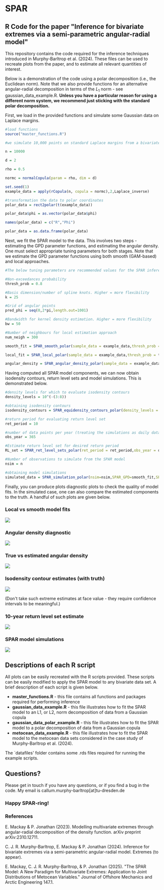 # SPAR
## R Code for the paper "Inference for bivariate extremes via a semi-parametric angular-radial model"

This repository contains the code required for the inference techniques introduced in Murphy-Barltrop et al. (2024). These files can be used to recreate plots from the paper, and to estimate all relevant quantities of interest. 

Below is a demonstration of the code using a polar decomposition (i.e., the Euclidean norm). Note that we also provide functions for an alternative angular-radial decomposition in terms of the $L_1$ norm - see gaussian_data_example.R. **Unless you have a particular reason for using a different norm system, we recommend just sticking with the standard polar decomposition.**  

First, we load in the provided functions and simulate some Gaussian data on Laplace margins.

```r
#load functions
source("master_functions.R")

#we simulate 10,000 points on standard Laplace margins from a bivariate Gaussian copula with correlation coefficient 0.5

n = 10000

d = 2

rho = 0.5

normc = normalCopula(param = rho, dim = d)

set.seed(1)
example_data = apply(rCopula(n, copula = normc),2,Laplace_inverse)

#transformation the data to polar coordinates
polar_data = rect2polar(t(example_data))

polar_data$phi = as.vector(polar_data$phi)

names(polar_data) = c("R","Phi")

polar_data = as.data.frame(polar_data)
```

Next, we fit the SPAR model to the data. This involves two steps - estimating the GPD parameter functions, and estimating the angular density. One must select appropriate tuning parameters for both stages. Note that we estimate the GPD parameter functions using both smooth (GAM-based) and local approaches. 

```r
#The below tuning parameters are recommended values for the SPAR inference. They can be adjusted to alter model fits

#Non-exceedances probability
thresh_prob = 0.8

#Basis dimension/number of spline knots. Higher = more flexibility
k = 25

#Grid of angular points
pred_phi = seq(0,2*pi,length.out=1001)

#Bandwidth for kernel density estimation. Higher = more flexibility
bw = 50

#Number of neighbours for local estimation approach
num_neigh = 300

smooth_fit = SPAR_smooth_polar(sample_data = example_data,thresh_prob = thresh_prob,k=k,pred_phi = pred_phi)

local_fit = SPAR_local_polar(sample_data = example_data,thresh_prob = thresh_prob,pred_phi = pred_phi,num_neigh = num_neigh)

angular_density = SPAR_angular_density_polar(sample_data = example_data,pred_phi = pred_phi,bw = bw)
```

Having computed all SPAR model components, we can now obtain isodensity contours, return level sets and model simulations. This is demonstrated below. 

```r
#density levels for which to evaluate isodensity contours
density_levels = 10^(-(3:8))  

#obtaining isodensity contours
isodensity_contours = SPAR_equidensity_contours_polar(density_levels = density_levels,SPAR_GPD=smooth_fit,SPAR_ang=angular_density)

#return period for evaluating return level set
ret_period = 10 

#number of data points per year (treating the simulations as daily data)
obs_year = 365

#Estimate return level set for desired return period
RL_set = SPAR_ret_level_sets_polar(ret_period = ret_period,obs_year = obs_year,SPAR_GPD=smooth_fit)

#Number of observations to simulate from the SPAR model
nsim = n

#obtaining model simulations
simulated_data = SPAR_simulation_polar(nsim=nsim,SPAR_GPD=smooth_fit,SPAR_ang=angular_density)
```

Finally, you can produce plots diagnostic plots to check the quality of model fits. In the simulated case, one can also compare the estimated components to the truth. A handful of such plots are given below.

### Local vs smooth model fits 

<img src="plots/gaussian_local_smooth_polar.png" style="max-width: 100%; height: auto;">

### Angular density diagnostic

<img src="plots/gaussian_ang_dens_diag_polar.png" style="max-width: 50%; height: auto;">

### True vs estimated angular density

<img src="plots/gaussian_ang_dens_polar.png" style="max-width: 50%; height: auto;">

### Isodensity contour estimates (with truth)

<img src="plots/gaussian_isodensity_contours_polar.png" style="max-width: 50%; height: auto;">

(Don't take such extreme estimates at face value - they require confidence intervals to be meaningful.)

### 10-year return level set estimate

<img src="plots/gaussian_rl_set_polar.png" style="max-width: 50%; height: auto;">

### SPAR model simulations

<img src="plots/gaussian_simulated_data_polar.png" style="max-width: 50%; height: auto;">

## Descriptions of each R script

All plots can be easily recreated with the R scripts provided. These scripts can be easily modified to apply the SPAR model to any bivariate data set. A brief description of each script is given below. 

* **master_functions.R** - this file contains all functions and packages required for performing inference
* **gaussian_data_example.R** - this file illustrates how to fit the SPAR model to an L1, or L2, norm decomposition of data from a Gaussian copula
* **gaussian_data_polar_example.R** - this file illustrates how to fit the SPAR model to a polar decomposition of data from a Gaussian copula
* **metocean_data_example.R** - this file illustrates how to fit the SPAR model to the metocean data sets considered in the case study of Murphy-Barltrop et al. (2024). 

The `datafiles' folder contains some .rds files required for running the example scripts.

## Questions?

Please get in touch if you have any questions, or if you find a bug in the code. My email is callum.murphy-barltrop[at]tu-dresden.de 

### **Happy SPAR-ring!**

### References

E. Mackay & P. Jonathan (2023). Modelling multivariate extremes through angular-radial decomposition of the density function. arXiv preprint arXiv:2310.12711.

C. J. R. Murphy-Barltrop, E. Mackay & P. Jonathan (2024). Inference for bivariate extremes via a semi-parametric angular-radial model. Extremes (to appear). 

E. Mackay, C. J. R. Murphy-Barltrop, & P. Jonathan (2025). "The SPAR Model: A New Paradigm for Multivariate Extremes: Application to Joint Distributions of Metocean Variables." Journal of Offshore Mechanics and Arctic Engineering 147.1.
